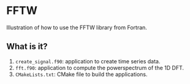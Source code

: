 # FFTW

Illustration of how to use the FFTW library from Fortran.

## What is it?

1. `create_signal.f90`: application to create time series data.
1. `fft.f90`: application to compute the powerspectrum of the 1D DFT.
1. `CMakeLists.txt`: CMake file to build the applications.
